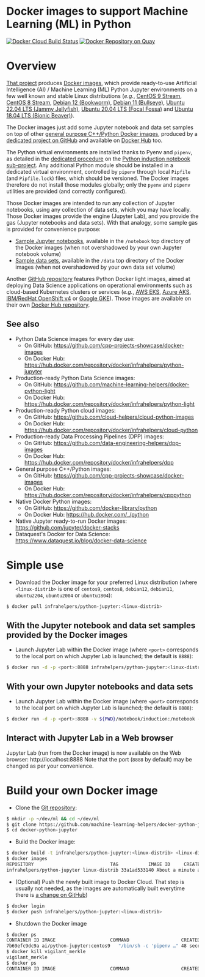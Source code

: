 Docker images to support Machine Learning (ML) in Python
========================================================

[![Docker Cloud Build Status](https://img.shields.io/docker/cloud/build/infrahelpers/python-jupyter)](https://hub.docker.com/repository/docker/infrahelpers/python-jupyter/general)
[![Docker Repository on Quay](https://quay.io/repository/artificialintelligence/python-jupyter/status "Docker Repository on Quay")](https://quay.io/repository/artificialintelligence/python-jupyter)

# Overview
[That project](https://github.com/machine-learning-helpers/docker-python-jupyter)
produces
[Docker images](https://hub.docker.com/repository/docker/infrahelpers/python-jupyter),
which provide ready-to-use Artificial Intelligence (AI) / Machine Learning (ML)
Python Jupyter environments on a few well known and stable Linux distributions
(_e.g._, [CentOS 9 Stream](https://centos.org/stream9/),
[CentOS 8 Stream](https://wiki.centos.org/Manuals/ReleaseNotes/CentOSLinux8),
[Debian 12 (Bookworm)](https://www.debian.org/releases/bookworm/),
[Debian 11 (Bullseye)](https://www.debian.org/releases/bullseye/),
[Ubuntu 22.04 LTS (Jammy Jellyfish)](https://releases.ubuntu.com/22.04/),
[Ubuntu 20.04 LTS (Focal Fossa)](https://releases.ubuntu.com/20.04/) and
[Ubuntu 18.04 LTS (Bionic Beaver)](https://releases.ubuntu.com/18.04/)).

The Docker images just add some Jupyter notebook and data set samples
on top of other
[general purpose C++/Python Docker images](https://hub.docker.com/repository/docker/infrahelpers/cpppython/general),
produced by a
[dedicated project on GitHub](https://github.com/cpp-projects-showcase/docker-images)
and available on
[Docker Hub](https://hub.docker.com/repository/docker/infrahelpers/cpppython/general)
too.

The Python virtual environments are installed thanks to Pyenv and `pipenv`,
as detailed in the
[dedicated procedure](http://github.com/machine-learning-helpers/induction-python/tree/master/installation/virtual-env)
on the
[Python induction notebook sub-project](http://github.com/machine-learning-helpers/induction-python).
Any additional Python module should be installed in a dedicated
virtual environment, controlled by `pipenv` through local `Pipfile`
(and `Pipfile.lock`) files, which should be versioned. The Docker images
therefore do not install those modules globally; only the `pyenv` and `pipenv`
utilities are provided (and correctly configured).

Those Docker images are intended to run any collection of Jupyter notebooks,
using any collection of data sets, which you may have locally. Those Docker
images provide the engine (Jupyter Lab), and you provide the gas (Jupyter
notebooks and data sets). With that analogy, some sample gas is provided
for convenience purpose:
* [Sample Jupyter notebooks](http://github.com/machine-learning-helpers/induction-python),
  available in the `/notebook` top directory of the Docker images
  (when not overshadowed by your own Jupyter notebook volume)
* [Sample data sets](http://github.com/machine-learning-helpers/data-samples),
  available in the `/data` top directory of the Docker images
  (when not overshadowed by your own data set volume)

Another
[GitHub repository](https://github.com/machine-learning-helpers/docker-python-light)
features Python Docker light images, aimed at deploying Data Science
applications on operational environments such as cloud-based Kubernetes
clusters or services (_e.g._,
[AWS EKS](https://aws.amazon.com/eks),
[Azure AKS](https://azure.microsoft.com/en-us/services/kubernetes-service/),
[IBM/RedHat OpenShift v4](https://www.redhat.com/en/openshift-4) or
[Google GKE](https://cloud.google.com/kubernetes-engine)).
Those images are available on their own
[Docker Hub repository](https://hub.docker.com/repository/docker/infrahelpers/python-light/).

## See also
* Python Data Science images for every day use:
  + On GitHub: https://github.com/cpp-projects-showcase/docker-images
  + On Docker Hub: https://hub.docker.com/repository/docker/infrahelpers/python-jupyter
* Production-ready Python Data Science images:
  + On GitHub: https://github.com/machine-learning-helpers/docker-python-light
  + On Docker Hub: https://hub.docker.com/repository/docker/infrahelpers/python-light
* Production-ready Python cloud images:
  + On GitHub: https://github.com/cloud-helpers/cloud-python-images
  + On Docker Hub: https://hub.docker.com/repository/docker/infrahelpers/cloud-python
* Production-ready Data Processing Pipelines (DPP) images:
  + On GitHub: https://github.com/data-engineering-helpers/dpp-images
  + On Docker Hub: https://hub.docker.com/repository/docker/infrahelpers/dpp
* General purpose C++/Python images:
  + On GitHub: https://github.com/cpp-projects-showcase/docker-images
  + On Docker Hub: https://hub.docker.com/repository/docker/infrahelpers/cpppython
* Native Docker Python images:
  + On GitHub: https://github.com/docker-library/python
  + On Docker Hub: https://hub.docker.com/_/python
* Native Jupyter ready-to-run Docker images:
  https://github.com/jupyter/docker-stacks
* Dataquest's Docker for Data Science:
  https://www.dataquest.io/blog/docker-data-science

# Simple use
* Download the Docker image for your preferred Linux distribution (where
  `<linux-distrib>` is one of `centos9`, `centos8`, `debian12`, `debian11`,
  `ubuntu2204`, `ubuntu2004` or `ubuntu1804`):
```bash
$ docker pull infrahelpers/python-jupyter:<linux-distrib>
```

## With the Jupyter notebook and data set samples provided by the Docker images
* Launch Jupyter Lab within the Docker image (where `<port>` corresponds
  to the local port on which Jupyter Lab is launched; the default is `8888`):
```bash
$ docker run -d -p <port>:8888 infrahelpers/python-jupyter:<linux-distrib>
```

## With your own Jupyter notebooks and data sets
* Launch Jupyter Lab within the Docker image (where `<port>` corresponds
  to the local port on which Jupyter Lab is launched; the default is `8888`):
```bash
$ docker run -d -p <port>:8888 -v ${PWD}/notebook/induction:/notebook -v ${PWD}/data/induction:/data infrahelpers/python-jupyter:<linux-distrib>
```

## Interact with Jupyter Lab in a Web browser
Jupyter Lab (run from the Docker image) is now available on the Web browser:
http://localhost:8888
Note that the port (`8888` by default) may be changed as per your convenience.

# Build your own Docker image
* Clone the
  [Git repository](https://github.com/machine-learning-helpers/docker-python-jupyter):
```bash
$ mkdir -p ~/dev/ml && cd ~/dev/ml
$ git clone https://github.com/machine-learning-helpers/docker-python-jupyter.git
$ cd docker-python-jupyter
```

* Build the Docker image:
```bash
$ docker build -t infrahelpers/python-jupyter:<linux-distrib> <linux-distrib>/
$ docker images
REPOSITORY                            TAG           IMAGE ID     CREATED            SIZE
infrahelpers/python-jupyter linux-distrib 33a1ad533140 About a minute ago 2.29GB
```

* (Optional) Push the newly built image to Docker Cloud.
  That step is usually not needed, as the images are automatically
  built everytime there is
  [a change on GitHub](https://github.com/machine-learning-helpers/docker-python-jupyter/commits/master))
```bash
$ docker login
$ docker push infrahelpers/python-jupyter:<linux-distrib>
```

* Shutdown the Docker image
```bash
$ docker ps
CONTAINER ID IMAGE                    COMMAND                   CREATED        STATUS        PORTS                  NAMES
7b69efc9dc9a ai/python-jupyter:centos9   "/bin/sh -c 'pipenv …" 48 seconds ago Up 47 seconds 0.0.0.0:9000->8888/tcp vigilant_merkle
$ docker kill vigilant_merkle
vigilant_merkle
$ docker ps
CONTAINER ID IMAGE                    COMMAND                   CREATED        STATUS        PORTS                  NAMES
```


